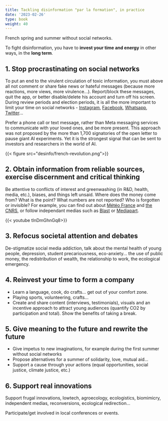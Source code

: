 ```yaml
---
title: Tackling disinformation "par la formation", in practice
date: '2023-02-26'
type: book
weight: 40
---
```


French spring and summer without social networks.

<!--more-->

To fight disinformation, you have to <b>invest your time and energy</b> in other ways, in the <b>long term</b>.

## 1. Stop procrastinating on social networks

To put an end to the virulent circulation of toxic information, you must above all not comment or share fake news or hateful messages (because more reactions, more views, more virulence...). Report/block these messages, quit the app, or better disable/delete his account and turn off his screen. During review periods and election periods, it is all the more important to limit your time on social networks - [Instagram](https://help.instagram.com/370452623149242), [Facebook](https://www.facebook.com/help/224562897555674), [Whatsapp](https://faq.whatsapp.com/2138577903196467/), [Twitter](https://help.twitter.com/en/managing-your-account/how-to-deactivate-twitter-account)...

Prefer a phone call or text message, rather than Meta messaging services to communicate with your loved ones, and be more present. This approach was not proposed by the more than 1,700 signatories of the open letter to pause giant AI experiments. Yet it is the strongest signal that can be sent to investors and researchers in the world of AI.

{{< figure src="desinfo/french-revolution.png">}}

## 2. Obtain information from reliable sources, exercise discernment and critical thinking

Be attentive to conflicts of interest and greenwashing (in R&D, health, media, etc.), biases, and things left unsaid. Where does the money come from? What is the point? What numbers are not reported? Who is forgotten or invisible? For example, you can find out about [Météo France](https://meteofrance.com/actualites-et-dossiers/actualites/climat/secheresse-32-jours-sans-pluie-en-france-record-battu) and [the CNRS](https://lejournal.cnrs.fr/articles/climatosceptiques-sur-twitter-enquete-sur-les-mercenaires-de-lintox), or follow independant medias such as [Blast](https://www.blast-info.fr/articles/2023/sommes-nous-toujours-en-democratie-AwJ1_TmlTM-ONwHybrhuqQ) or [Mediapart](https://www.mediapart.fr/).

{{< youtube tlnDmGhnGq8>}} 

## 3. Refocus societal attention and debates

De-stigmatize social media addiction, talk about the mental health of young people, depression, student precariousness, eco-anxiety... the use of public money, the redistribution of wealth, the relationship to work, the ecological emergency.

## 4. Reinvest your time to form a company

- Learn a language, cook, do crafts… get out of your comfort zone.
- Playing sports, volunteering, crafts...
- Create and share content (interviews, testimonials), visuals and an incentive approach to attract young audiences (quantify CO2 by participation and total). Show the benefits of taking a break.

## 5. Give meaning to the future and rewrite the future

- Give impetus to new imaginations, for example during the first summer without social networks
- Propose alternatives for a summer of solidarity, love, mutual aid...
- Support a cause through your actions (equal opportunities, social justice, climate justice, etc.)

## 6. Support real innovations

Support frugal innovations, lowtech, agroecology, ecologistics, biomimicry, independent medias, reconversions, ecological redirection...

Participate/get involved in local conferences or events.